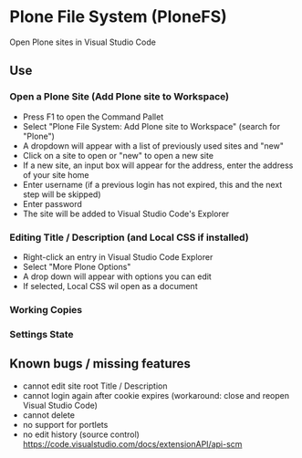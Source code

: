 # Plone File System (PloneFS)

Open Plone sites in Visual Studio Code

## Use

### Open a Plone Site (Add Plone site to Workspace)

* Press F1 to open the Command Pallet
* Select "Plone File System: Add Plone site to Workspace" (search for "Plone")
* A dropdown will appear with a list of previously used sites and "new"
* Click on a site to open or "new" to open a new site
* If a new site, an input box will appear for the address, enter the address of your site home
* Enter username (if a previous login has not expired, this and the next step will be skipped)
* Enter password
* The site will be added to Visual Studio Code's Explorer

### Editing Title / Description (and Local CSS if installed)

* Right-click an entry in Visual Studio Code Explorer
* Select "More Plone Options"
* A drop down will appear with options you can edit
* If selected, Local CSS wil open as a document

### Working Copies

### Settings State

## Known bugs / missing features

* cannot edit site root Title / Description
* cannot login again after cookie expires (workaround: close and reopen Visual Studio Code)
* cannot delete
* no support for portlets
* no edit history (source control) https://code.visualstudio.com/docs/extensionAPI/api-scm